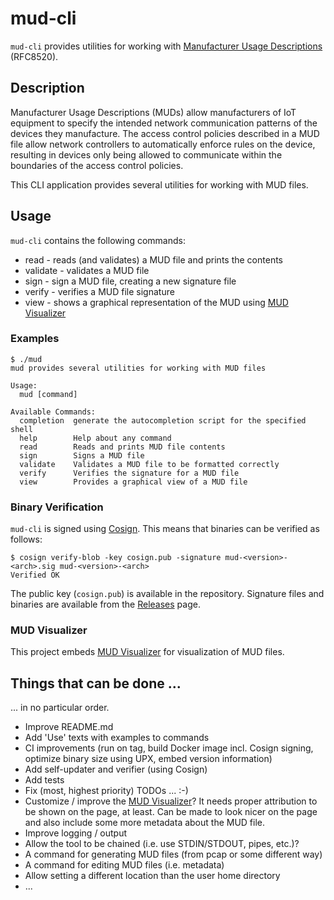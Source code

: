 # mud-cli

`mud-cli` provides utilities for working with [Manufacturer Usage Descriptions](https://datatracker.ietf.org/doc/rfc8520/) (RFC8520).

## Description

Manufacturer Usage Descriptions (MUDs) allow manufacturers of IoT equipment to specify the intended network communication patterns of the devices they manufacture. 
The access control policies described in a MUD file allow network controllers to automatically enforce rules on the device, resulting in devices only being allowed to communicate within the boundaries of the access control policies. 

This CLI application provides several utilities for working with MUD files.

## Usage

`mud-cli` contains the following commands:

* read - reads (and validates) a MUD file and prints the contents
* validate - validates a MUD file
* sign - sign a MUD file, creating a new signature file
* verify - verifies a MUD file signature
* view - shows a graphical representation of the MUD using [MUD Visualizer](https://github.com/iot-onboarding/mud-visualizer)

### Examples

```console
$ ./mud
mud provides several utilities for working with MUD files

Usage:
  mud [command]

Available Commands:
  completion  generate the autocompletion script for the specified shell
  help        Help about any command
  read        Reads and prints MUD file contents
  sign        Signs a MUD file
  validate    Validates a MUD file to be formatted correctly
  verify      Verifies the signature for a MUD file
  view        Provides a graphical view of a MUD file
```

### Binary Verification

`mud-cli` is signed using [Cosign](https://github.com/sigstore/cosign).
This means that binaries can be verified as follows:

```console
$ cosign verify-blob -key cosign.pub -signature mud-<version>-<arch>.sig mud-<version>-<arch>
Verified OK
```

The public key (`cosign.pub`) is available in the repository. 
Signature files and binaries are available from the [Releases](https://github.com/hslatman/mud-cli/releases) page.

### MUD Visualizer

This project embeds [MUD Visualizer](https://github.com/iot-onboarding/mud-visualizer) for visualization of MUD files.

## Things that can be done ...

... in  no particular order.

* Improve README.md
* Add 'Use' texts with examples to commands
* CI improvements (run on tag, build Docker image incl. Cosign signing, optimize binary size using UPX, embed version information)
* Add self-updater and verifier (using Cosign)
* Add tests
* Fix (most, highest priority) TODOs ... :-)
* Customize / improve the [MUD Visualizer](https://github.com/iot-onboarding/mud-visualizer)? It needs proper attribution to be shown on the page, at least. Can be made to look nicer on the page and also include some more metadata about the MUD file.
* Improve logging / output
* Allow the tool to be chained (i.e. use STDIN/STDOUT, pipes, etc.)?
* A command for generating MUD files (from pcap or some different way)
* A command for editing MUD files (i.e. metadata)
* Allow setting a different location than the user home directory
* ...